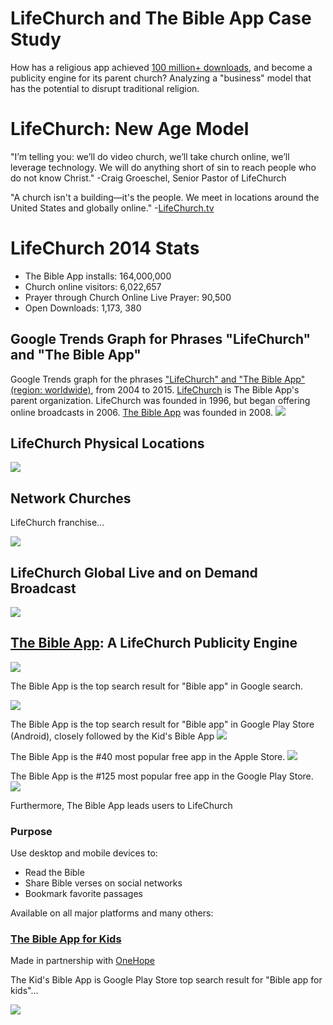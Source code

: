 # LifeChurch and The Bible App Case Study

How has a religious app achieved [100 million+ downloads](http://www.businessinsider.com/youversion-bible-app-has-100-million-downloads-2013-7), and become a publicity engine for its parent church? Analyzing a "business" model that has the potential to disrupt traditional religion.

# LifeChurch: New Age Model

"I’m telling you: we’ll do video church, we’ll take church online, we’ll leverage technology. We will do anything short of sin to reach people who do not know Christ." -Craig Groeschel, Senior Pastor of LifeChurch

"A church isn't a building—it's the people. We meet in locations around the United States and globally online." -[LifeChurch.tv](http://www.lifechurch.tv/who-we-are)

# LifeChurch 2014 Stats
* The Bible App installs: 164,000,000
* Church online visitors: 6,022,657
* Prayer through Church Online Live Prayer: 90,500
* Open Downloads: 1,173, 380

## Google Trends Graph for Phrases "LifeChurch" and "The Bible App"

Google Trends graph for the phrases ["LifeChurch" and "The Bible App" (region: worldwide)](http://www.google.com/trends/explore#q=LifeChurch%2C%20The%20Bible%20App&cmpt=q&tz=), from 2004 to 2015. [LifeChurch](http://en.wikipedia.org/wiki/LifeChurch.tv) is The Bible App's parent organization. LifeChurch was founded in 1996, but began offering online broadcasts in 2006. [The Bible App](https://www.bible.com/app) was founded in 2008. 
![](google-maps-and-trends/google-trends-lifechurch-and-the-bible-app.jpg) 

## LifeChurch Physical Locations

![](lifechurch-bible-app/lifechurch.tv-locations.jpg)

## Network Churches
LifeChurch franchise...

![](lifechurch-bible-app/networkchurches-find-a-network-church.jpg)

## LifeChurch Global Live and on Demand Broadcast

![](lifechurch-bible-app/live.lifechurch.tv.jpg)

## [The Bible App](https://www.bible.com/app): A LifeChurch Publicity Engine

![](lifechurch-bible-app/the-bible-app-homepage.jpg)

The Bible App is the top search result for "Bible app" in Google search. 

![](lifechurch-bible-app/google-search-bible-app.jpg)

The Bible App is the top search result for "Bible app" in Google Play Store (Android), closely followed by the Kid's Bible App
![](lifechurch-bible-app/google-play-search-bible-app.jpg)

The Bible App is the #40 most popular free app in the Apple Store.
![](lifechurch-bible-app/apple-store-itune-charts-free-apps-bible-app.jpg)

The Bible App is the #125 most popular free app in the Google Play Store. 
![](lifechurch-bible-app/google-play-top-selling-free-apps-the-bible-app.jpg)

Furthermore, The Bible App leads users to LifeChurch

### Purpose
Use desktop and mobile devices to:
* Read the Bible
* Share Bible verses on social networks
* Bookmark favorite passages

Available on all major platforms and many others: 

### [The Bible App for Kids](https://www.bible.com/kids)

Made in partnership with [OneHope](http://onehope.net/feature/bibleappforkids)

The Kid's Bible App is Google Play Store top search result for "Bible app for kids"...

![](lifechurch-bible-app/google-play-search-bible-app-for-kids.jpg)



